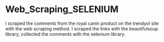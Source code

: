 # Web_Scraping_SELENIUM

I scraped the comments from the royal canin product on the trendyol site with the web scraping method.
I scraped the links with the beautifulsoup library, collected the comments with the selenium library.
